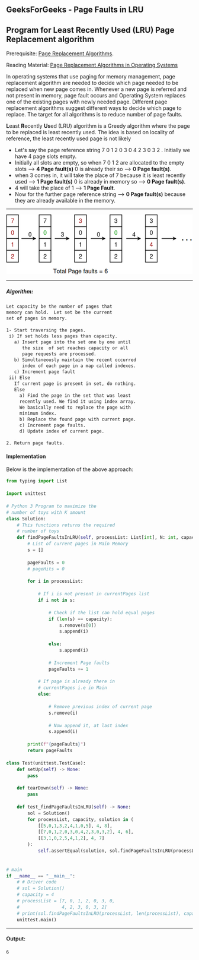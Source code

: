 ## GeeksForGeeks - Page Faults in LRU 
## Program for Least Recently Used (LRU) Page Replacement algorithm

Prerequisite: [Page Replacement Algorithms](https://www.geeksforgeeks.org/operating-system-page-replacement-algorithm/).

Reading Material: [Page Replacement Algorithms in Operating Systems](Page_Replacement_Algorithms_in_Operating_Systems.md)

In operating systems that use paging for memory management, page replacement algorithm are needed to decide which page needed to be replaced when new page comes in. Whenever a new page is referred and not present in memory, page fault occurs and Operating System replaces one of the existing pages with newly needed page. Different page replacement algorithms suggest different ways to decide which page to replace. The target for all algorithms is to reduce number of page faults.

**L**east **R**ecently **Us**ed (LRU) algorithm is a Greedy algorithm where the page to be replaced is least recently used. The idea is based on locality of reference, the least recently used page is not likely

- Let's say the page reference string 7 0 1 2 0 3 0 4 2 3 0 3 2 . Initially we have 4 page slots empty.
- Initially all slots are empty, so when 7 0 1 2 are allocated to the empty slots —> **4 Page fault(s)**
0 is already their so —> **0 Page fault(s)**.
- when 3 comes in, it will take the place of 7 because it is least recently used —> **1 Page fault(s)**
0 is already in memory so —> **0 Page fault(s)**.
- 4 will take the place of 1 —> **1 Page Fault**.
- Now for the further page reference string —> **0 Page fault(s)** because they are already available in the memory.
____
![Image 1](Image_1.png)
____

##### Algorithm:

```
Let capacity be the number of pages that
memory can hold.  Let set be the current
set of pages in memory.

1- Start traversing the pages.
 i) If set holds less pages than capacity.
   a) Insert page into the set one by one until 
      the size  of set reaches capacity or all
      page requests are processed.
   b) Simultaneously maintain the recent occurred
      index of each page in a map called indexes.
   c) Increment page fault
 ii) Else 
   If current page is present in set, do nothing.
   Else 
     a) Find the page in the set that was least 
     recently used. We find it using index array.
     We basically need to replace the page with
     minimum index.
     b) Replace the found page with current page.
     c) Increment page faults.
     d) Update index of current page.

2. Return page faults.
```

#### Implementation

Below is the implementation of the above approach:

```python
from typing import List

import unittest

# Python 3 Program to maximize the
# number of toys with K amount
class Solution:
    # This functions returns the required
    # number of toys
    def findPageFaultsInLRU(self, processList: List[int], N: int, capacity: int) -> int:
        # List of current pages in Main Memory
        s = []

        pageFaults = 0
        # pageHits = 0

        for i in processList:

            # If i is not present in currentPages list
            if i not in s:

                # Check if the list can hold equal pages
                if (len(s) == capacity):
                    s.remove(s[0])
                    s.append(i)

                else:
                    s.append(i)

                # Increment Page faults
                pageFaults += 1

            # If page is already there in
            # currentPages i.e in Main
            else:

                # Remove previous index of current page
                s.remove(i)

                # Now append it, at last index
                s.append(i)

        print(f"{pageFaults}")
        return pageFaults

class Test(unittest.TestCase):
    def setUp(self) -> None:
        pass

    def tearDown(self) -> None:
        pass

    def test_findPageFaultsInLRU(self) -> None:
        sol = Solution()
        for processList, capacity, solution in (
            [[5,0,1,3,2,4,1,0,5], 4, 8],
            [[7,0,1,2,0,3,0,4,2,3,0,3,2], 4, 6],
            [[3,1,0,2,5,4,1,2], 4, 7]
        ):
            self.assertEqual(solution, sol.findPageFaultsInLRU(processList, len(processList), capacity))


# main
if __name__ == "__main__":
    # # Driver code
    # sol = Solution()
    # capacity = 4
    # processList = [7, 0, 1, 2, 0, 3, 0,
    #                4, 2, 3, 0, 3, 2]
    # print(sol.findPageFaultsInLRU(processList, len(processList), capacity))
    unittest.main()
```
____

#### Output:

```
6
```
